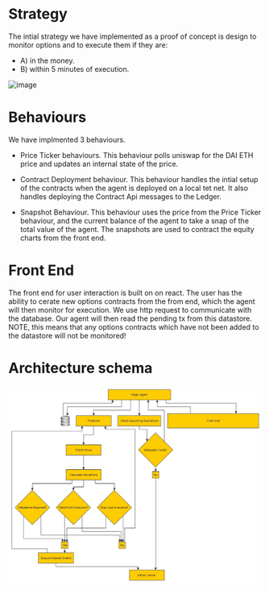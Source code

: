 #  Strategy
The intial strategy we have implemented as a proof of concept is design to monitor options and to execute them if they are:

 - A) in the money.
 - B) within 5 minutes of execution.


![image](../schema/strategy_behaviour.png)

# Behaviours
We have implmented 3 behaviours.

 - Price Ticker behaviours.
This behaviour polls uniswap for the DAI ETH price and updates an internal state of the price.

 - Contract Deployment behaviour.
 This behaviour handles the intial setup of the contracts when the agent is deployed on a local tet net.
 It also handles deploying the Contract Api messages to the Ledger.

- Snapshot Behaviour.
This behaviour uses the price from the Price Ticker behaviour, and the current balance of the agent to take a snap of the total value of the agent.
The snapshots are used to contract the equity charts from the front end.


# Front End
The front end for user interaction is built on on react.
The user has the ability to cerate new options contracts from the from end, which the agent will then monitor for execution.
We use http request to communicate with the database. 
Our agent will then read the pending tx from this datastore.
NOTE, this means that any options contracts which have not been added to the datastore will not be monitored!

# Architecture schema

![image](../schema/Architecture.jpg)




